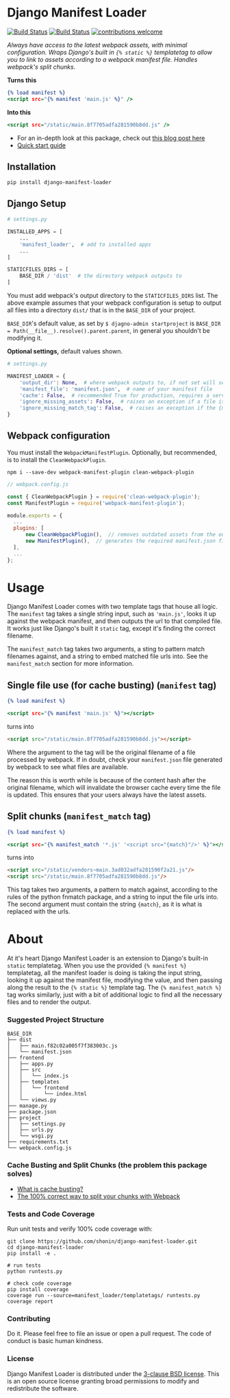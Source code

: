 # Django Manifest Loader

[![Build Status](https://img.shields.io/travis/shonin/django-manifest-loader/main?label=latest%20published%20branch&style=flat-square
)](https://travis-ci.org/shonin/django-manifest-loader)
[![Build Status](https://img.shields.io/travis/shonin/django-manifest-loader/dev?label=development%20branch&style=flat-square
)](https://travis-ci.org/shonin/django-manifest-loader)
[![contributions welcome](https://img.shields.io/badge/contributions-welcome-brightgreen.svg?style=flat-square)](#)

_Always have access to the latest webpack assets, with minimal configuration. Wraps Django's built in 
`{% static %}` templatetag to allow you to link to assets according to a webpack manifest file. Handles webpack's 
split chunks._

**Turns this**

```djangotemplate
{% load manifest %}
<script src="{% manifest 'main.js' %}" />
```

**Into this**

```djangotemplate
<script src="/static/main.8f7705adfa281590b8dd.js" />
```

* For an in-depth look at this package, check out [this blog post here](https://medium.com/@shonin/django-and-webpack-now-work-together-seamlessly-a90cffdbab8e)
* [Quick start guide](https://medium.com/@shonin/django-and-webpack-in-4-short-steps-b39bd3380c71)


## Installation

```shell script
pip install django-manifest-loader
```

## Django Setup

```python
# settings.py

INSTALLED_APPS = [
    ...
    'manifest_loader',  # add to installed apps
    ...
]

STATICFILES_DIRS = [
    BASE_DIR / 'dist'  # the directory webpack outputs to
]
```

You must add webpack's output directory to the `STATICFILES_DIRS` list. 
The above example assumes that your webpack configuration is setup to output all files into a directory `dist/` that is 
in the `BASE_DIR` of your project.

`BASE_DIR`'s default value, as set by `$ djagno-admin startproject` is `BASE_DIR = Path(__file__).resolve().parent.parent`, in general 
you shouldn't be modifying it.

**Optional settings,** default values shown.
```python
# settings.py

MANIFEST_LOADER = {
    'output_dir': None,  # where webpack outputs to, if not set will search in STATICFILES_DIRS for the manifest. 
    'manifest_file': 'manifest.json',  # name of your manifest file
    'cache': False,  # recommended True for production, requires a server restart to pickup new values from the manifest.
    'ignore_missing_assets': False,  # raises an exception if a file is not in the manifest.
    'ignore_missing_match_tag': False,  # raises an exception if the {match} string is not found in the manifest_match tag
}
```

## Webpack configuration

You must install the `WebpackManifestPlugin`. Optionally, but recommended, is to install the `CleanWebpackPlugin`.

```shell script
npm i --save-dev webpack-manifest-plugin clean-webpack-plugin
```

```javascript
// webpack.config.js

const { CleanWebpackPlugin } = require('clean-webpack-plugin');
const ManifestPlugin = require('webpack-manifest-plugin');

module.exports = {
  ...
  plugins: [
      new CleanWebpackPlugin(),  // removes outdated assets from the output dir
      new ManifestPlugin(),  // generates the required manifest.json file
  ],
  ...
};
```

# Usage

Django Manifest Loader comes with two template tags that house all logic. The `manifest` tag takes a single string 
input, such as `'main.js'`, looks it up against the webpack manifest, and then outputs the url to that compiled file.
It works just like Django's built it `static` tag, except it's finding the correct filename.

The `manifest_match` tag takes two arguments, a sting to pattern match filenames against, and a string to embed matched file 
urls into. See the `manifest_match` section for more information.

## Single file use (for cache busting) (`manifest` tag)

```djangotemplate
{% load manifest %}

<script src="{% manifest 'main.js' %}"></script>
```

turns into

```html
<script src="/static/main.8f7705adfa281590b8dd.js"></script>
```

Where the argument to the tag will be the original filename of a file processed by webpack. If in doubt, check your 
`manifest.json` file generated by webpack to see what files are available. 

The reason this is worth while is because of the content hash after the original filename, which will invalidate the 
browser cache every time the file is updated. This ensures that your users always have the latest assets. 

## Split chunks (`manifest_match` tag)

```djangotemplate
{% load manifest %}

<script src="{% manifest_match '*.js' '<script src="{match}"/>' %}"></script>
```

turns into

```html
<script src="/static/vendors~main.3ad032adfa281590f2a21.js"/>
<script src="/static/main.8f7705adfa281590b8dd.js"/>
```

This tag takes two arguments, a pattern to match against, according to the rules of the python fnmatch package, 
and a string to input the file urls into. The second argument must contain the string `{match}`, as it is what 
is replaced with the urls. 

# About

At it's heart Django Manifest Loader is an extension to Django's built-in `static` templatetag. 
When you use the provided `{% manifest %}` templatetag, all the manifest loader is doing is 
taking the input string, looking it up against the manifest file, modifying the value, and then
passing along the result to the `{% static %}` template tag. The `{% manifest_match %}` tag works
similarly, just with a bit of additional logic to find all the necessary files and to render the output.

### Suggested Project Structure

```
BASE_DIR
├── dist
│   ├── main.f82c02a005f7f383003c.js
│   └── manifest.json
├── frontend
│   ├── apps.py
│   ├── src
│   │   └── index.js
│   ├── templates
│   │   └── frontend
│   │       └── index.html
│   └── views.py
├── manage.py
├── package.json
├── project
│   ├── settings.py
│   ├── urls.py
│   └── wsgi.py
├── requirements.txt
└── webpack.config.js
```

### Cache Busting and Split Chunks (the problem this package solves)

* [What is cache busting?](https://www.keycdn.com/support/what-is-cache-busting)
* [The 100% correct way to split your chunks with Webpack](https://medium.com/hackernoon/the-100-correct-way-to-split-your-chunks-with-webpack-f8a9df5b7758)

### Tests and Code Coverage

Run unit tests and verify 100% code coverage with:

```
git clone https://github.com/shonin/django-manifest-loader.git
cd django-manifest-loader
pip install -e .

# run tests
python runtests.py

# check code coverage
pip install coverage
coverage run --source=manifest_loader/templatetags/ runtests.py
coverage report
```

### Contributing

Do it. Please feel free to file an issue or open a pull request. The code of conduct is basic human kindness.

### License 

Django Manifest Loader is distributed under the [3-clause BSD license](https://opensource.org/licenses/BSD-3-Clause). 
This is an open source license granting broad permissions to modify and redistribute the software.


